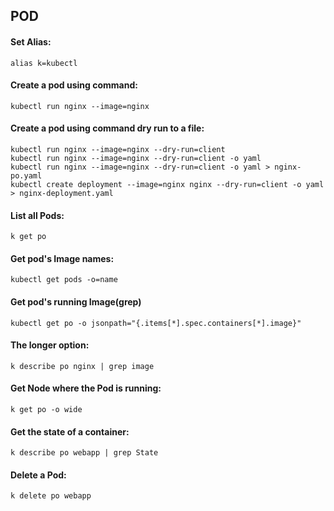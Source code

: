 ## POD
#### Set Alias:
`alias k=kubectl`

#### Create a pod using command:
`kubectl run nginx --image=nginx`

#### Create a pod using command dry run to a file:
```
kubectl run nginx --image=nginx --dry-run=client
kubectl run nginx --image=nginx --dry-run=client -o yaml
kubectl run nginx --image=nginx --dry-run=client -o yaml > nginx-po.yaml
kubectl create deployment --image=nginx nginx --dry-run=client -o yaml > nginx-deployment.yaml
```

#### List all Pods:
`k get po`

#### Get pod's Image names:
`kubectl get pods -o=name`

#### Get pod's running Image(grep)
`kubectl get po -o jsonpath="{.items[*].spec.containers[*].image}"`

#### The longer option:
`k describe po nginx | grep image`

#### Get Node where the Pod is running:
`k get po -o wide`

#### Get the state of a container:
`k describe po webapp | grep State`

#### Delete a Pod:
`k delete po webapp`
